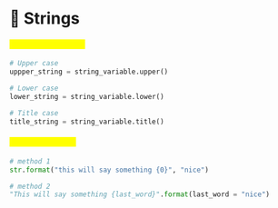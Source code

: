# 🐍 Strings

#### <mark style="color:yellow;">Change string case</mark>

```python
# Upper case
uppper_string = string_variable.upper()

# Lower case
lower_string = string_variable.lower()

# Title case
title_string = string_variable.title()
```

#### <mark style="color:yellow;">String formatting</mark>

```python
# method 1
str.format("this will say something {0}", "nice")

# method 2
"This will say something {last_word}".format(last_word = "nice")
```

